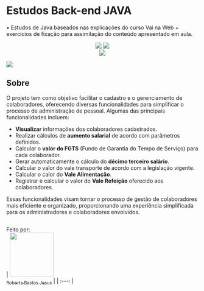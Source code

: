 <h1>Estudos Back-end JAVA</h1>
• Estudos de Java baseados nas explicações do curso Vai na Web + exercícios de fixação para assimilação do conteúdo apresentado em aula.
</br>

<p align = center>
  <img src="https://img.shields.io/badge/Eclipse-2C2255?style=for-the-badge&logo=eclipse&logoColor=white" />
  <img src="https://img.shields.io/badge/GIT-E44C30?style=for-the-badge&logo=git&logoColor=white"/> 
  </br>
  <img src="https://img.shields.io/badge/Java-ED8B00?style=for-the-badge&logo=java&logoColor=white"/>
</p>

<img loading="lazy" src="https://i.imgur.com/lsuBzVv.png">


## Sobre

O projeto tem como objetivo facilitar o cadastro e o gerenciamento de colaboradores, oferecendo diversas funcionalidades para simplificar o processo de administração de pessoal. Algumas das principais funcionalidades incluem:

- <b>Visualizar</b> informações dos colaboradores cadastrados.
- Realizar cálculos de <b>aumento salarial</b> de acordo com parâmetros definidos.
- Calcular o <b>valor do FGTS</b> (Fundo de Garantia do Tempo de Serviço) para cada colaborador.
- Gerar automaticamente o cálculo do <b>décimo terceiro salário</b>.
- Calcular o valor do vale transporte</b> de acordo com a legislação vigente.
- Calcular o calor do <b>Vale Alimentação</b>.
- Registrar e calcular o valor do <b>Vale Refeição</b> oferecido aos colaboradores.

Essas funcionalidades visam tornar o processo de gestão de colaboradores mais eficiente e organizado, proporcionando uma experiência simplificada para os administradores e colaboradores envolvidos.

##

Feito por:
</br>
| [<img loading="lazy" src="https://avatars.githubusercontent.com/u/141182498?v=4" width=115><br><sub>Roberta Bastos Jesus</sub>](https://github.com/RooBastos) |
| :---: |
